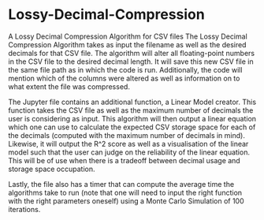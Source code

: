 # Lossy-Decimal-Compression
A Lossy Decimal Compression Algorithm for CSV files
The Lossy Decimal Compression Algorithm takes as input the filename as well as the desired decimals for that CSV file. The algorithm will alter all floating-point numbers in the CSV file to the desired decimal length. It will save this new CSV file in the same file path as in which the code is run. Additionally, the code will mention which of the columns were altered as well as information on to what extent the file was compressed. 


The Jupyter file contains an additional function, a Linear Model creator. This function takes the CSV file as well as the maximum number of decimals the user is considering as input. This algorithm will then output a linear equation which one can use to calculate the expected CSV storage space for each of the decimals (computed with the maximum number of decimals in mind). Likewise, it will output the R^2 score as well as a visualisation of the linear model such that the user can judge on the reliability of the linear equation. This will be of use when there is a tradeoff between decimal usage and storage space occupation. 


Lastly, the file also has a timer that can compute the average time the algorithms take to run (note that one will need to input the right function with the right parameters oneself) using a Monte Carlo Simulation of 100 iterations. 
